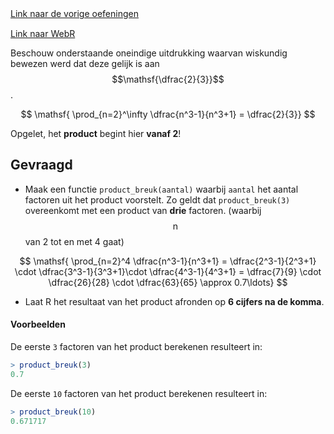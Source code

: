 <div class="text-end">
    <a class="btn btn-filled with-icon" href="https://dodona.be/nl/courses/2690" target="_blank"><i class="mdi mdi-backburger mdi-24" title="link"></i>Link naar de vorige oefeningen</a>
</div>

<div class="text-end" style="margin-top:15px">
    <a class="btn btn-filled with-icon" href="https://webr.r-wasm.org/latest/" target="_blank"><i class="mdi mdi-cloud-tags mdi-24" title="link"></i>Link naar WebR</a>
</div>

Beschouw onderstaande oneindige uitdrukking waarvan wiskundig bewezen werd dat deze gelijk is aan $$\mathsf{\dfrac{2}{3}}$$.

$$
\mathsf{ \prod_{n=2}^\infty \dfrac{n^3-1}{n^3+1} = \dfrac{2}{3}}
$$

Opgelet, het **product** begint hier **vanaf 2**!

## Gevraagd

- Maak een functie `product_breuk(aantal)` waarbij `aantal` het aantal factoren uit het product voorstelt. Zo geldt dat `product_breuk(3)` overeenkomt met een product van **drie** factoren. (waarbij $$\mathsf{n}$$ van 2 tot en met 4 gaat)

$$
\mathsf{ \prod_{n=2}^4 \dfrac{n^3-1}{n^3+1} = \dfrac{2^3-1}{2^3+1} \cdot \dfrac{3^3-1}{3^3+1}\cdot \dfrac{4^3-1}{4^3+1}  = \dfrac{7}{9} \cdot \dfrac{26}{28} \cdot \dfrac{63}{65} \approx 0.7\ldots}
$$

- Laat R het resultaat van het product afronden op **6 cijfers na de komma**.

#### Voorbeelden

De eerste `3` factoren van het product berekenen resulteert in:

```R
> product_breuk(3)
0.7
```

De eerste `10` factoren van het product berekenen resulteert in:

```R
> product_breuk(10)
0.671717
```
